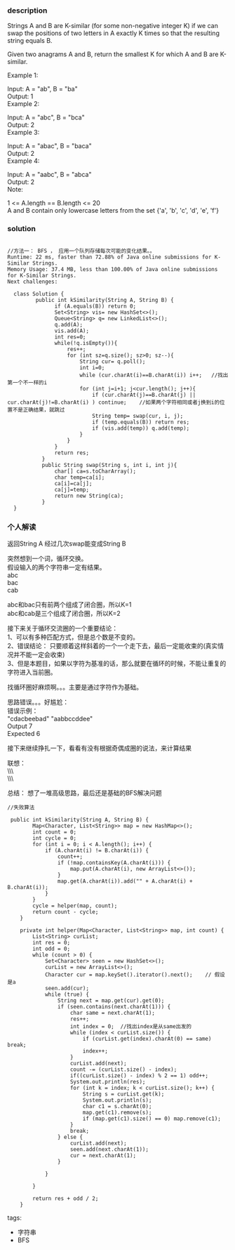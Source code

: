 ### description      
  Strings A and B are K-similar (for some non-negative integer K) if we can swap the positions of two letters in A exactly K times so that the resulting string equals B.    
      
  Given two anagrams A and B, return the smallest K for which A and B are K-similar.    
      
  Example 1:    
      
  Input: A = "ab", B = "ba"    
  Output: 1    
  Example 2:    
      
  Input: A = "abc", B = "bca"    
  Output: 2    
  Example 3:    
      
  Input: A = "abac", B = "baca"    
  Output: 2    
  Example 4:    
      
  Input: A = "aabc", B = "abca"    
  Output: 2    
  Note:    
      
  1 <= A.length == B.length <= 20    
  A and B contain only lowercase letters from the set {'a', 'b', 'c', 'd', 'e', 'f'}    
### solution      
```      
    
//方法一： BFS ， 应用一个队列存储每次可能的变化结果。。    
Runtime: 22 ms, faster than 72.88% of Java online submissions for K-Similar Strings.    
Memory Usage: 37.4 MB, less than 100.00% of Java online submissions for K-Similar Strings.    
Next challenges:    
    
  class Solution {    
         public int kSimilarity(String A, String B) {  
               if (A.equals(B)) return 0;  
               Set<String> vis= new HashSet<>();  
               Queue<String> q= new LinkedList<>();  
               q.add(A);  
               vis.add(A);  
               int res=0;  
               while(!q.isEmpty()){  
                   res++;  
                   for (int sz=q.size(); sz>0; sz--){  
                       String cur= q.poll();  
                       int i=0;  
                       while (cur.charAt(i)==B.charAt(i)) i++;   //找出第一个不一样的i  
                       for (int j=i+1; j<cur.length(); j++){  
                           if (cur.charAt(j)==B.charAt(j) || cur.charAt(j)!=B.charAt(i) ) continue;    //如果两个字符相同或者j换到i的位置不是正确结果，就跳过  
                           String temp= swap(cur, i, j);  
                           if (temp.equals(B)) return res;  
                           if (vis.add(temp)) q.add(temp);  
                       }  
                   }  
               }  
               return res;  
           }  
           public String swap(String s, int i, int j){  
               char[] ca=s.toCharArray();  
               char temp=ca[i];  
               ca[i]=ca[j];  
               ca[j]=temp;  
               return new String(ca);  
           }  
  }    
```      
      
### 个人解读      
  返回String A 经过几次swap能变成String B    
    
  突然想到一个词，循环交换。    
  假设输入的两个字符串一定有结果。    
  abc    
  bac    
  cab    
      
  abc和bac只有前两个组成了闭合圈，所以K=1    
  abc和cab是三个组成了闭合圈，所以K=2    
      
  接下来关于循环交流圈的一个重要结论：    
  1、可以有多种匹配方式，但是总个数是不变的。    
  2、错误结论： 只要顺着这样斜着的一个一个走下去，最后一定能收束的(真实情况并不能一定会收束)    
  3、但是本题目，如果以字符为基准的话，那么就要在循环的时候，不能让重复的字符进入当前圈。    
      
  找循环圈好麻烦啊。。。主要是通过字符作为基础。    
      
  思路错误。。。好尴尬：    
  错误示例：    
  "cdacbeebad"  "aabbccddee"    
  Output  7    
  Expected   6    
      
  接下来继续挣扎一下，看看有没有根据奇偶成圈的说法，来计算结果    
      
  联想：    
  \\\\\    
   \\\\\     
       
   总结： 想了一堆高级思路，最后还是基础的BFS解决问题    
      
  ```    
  //失败算法    
      
   public int kSimilarity(String A, String B) {    
          Map<Character, List<String>> map = new HashMap<>();    
          int count = 0;    
          int cycle = 0;    
          for (int i = 0; i < A.length(); i++) {    
              if (A.charAt(i) != B.charAt(i)) {    
                  count++;    
                  if (!map.containsKey(A.charAt(i))) {    
                      map.put(A.charAt(i), new ArrayList<>());    
                  }    
                  map.get(A.charAt(i)).add("" + A.charAt(i) + B.charAt(i));    
              }    
          }    
          cycle = helper(map, count);    
          return count - cycle;    
      }    
      
      private int helper(Map<Character, List<String>> map, int count) {    
          List<String> curList;    
          int res = 0;    
          int odd = 0;    
          while (count > 0) {    
              Set<Character> seen = new HashSet<>();    
              curList = new ArrayList<>();    
              Character cur = map.keySet().iterator().next();    // 假设是a    
              seen.add(cur);    
              while (true) {    
                  String next = map.get(cur).get(0);    
                  if (seen.contains(next.charAt(1))) {    
                      char same = next.charAt(1);    
                      res++;    
                      int index = 0;  //找出index是从same出发的    
                      while (index < curList.size()) {    
                          if (curList.get(index).charAt(0) == same) break;    
                          index++;    
                      }    
                      curList.add(next);    
                      count -= (curList.size() - index);    
                      if((curList.size() - index) % 2 == 1) odd++;    
                      System.out.println(res);    
                      for (int k = index; k < curList.size(); k++) {    
                          String s = curList.get(k);    
                          System.out.println(s);    
                          char c1 = s.charAt(0);    
                          map.get(c1).remove(s);    
                          if (map.get(c1).size() == 0) map.remove(c1);    
                      }    
                      break;    
                  } else {    
                      curList.add(next);    
                      seen.add(next.charAt(1));    
                      cur = next.charAt(1);    
                  }    
      
              }    
      
          }    
      
          return res + odd / 2;    
      }    
  ```     
       
      
tags:      
  -  字符串    
  -  BFS    
